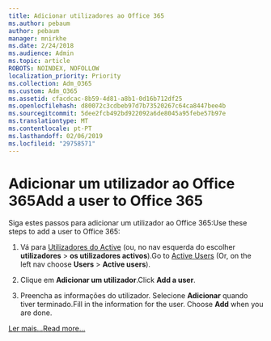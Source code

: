 ```yaml
---
title: Adicionar utilizadores ao Office 365
ms.author: pebaum
author: pebaum
manager: mnirkhe
ms.date: 2/24/2018
ms.audience: Admin
ms.topic: article
ROBOTS: NOINDEX, NOFOLLOW
localization_priority: Priority
ms.collection: Adm_O365
ms.custom: Adm_O365
ms.assetid: cfacdcac-8b59-4d81-a8b1-0d16b712df25
ms.openlocfilehash: d80072c3cdbeb97d7b73520267c64ca8447bee4b
ms.sourcegitcommit: 5dee2fcb492bd922092a6de8045a95febe57b97e
ms.translationtype: MT
ms.contentlocale: pt-PT
ms.lasthandoff: 02/06/2019
ms.locfileid: "29758571"
---
```

# <a name="add-a-user-to-office-365"></a><span data-ttu-id="3117c-102">Adicionar um utilizador ao Office 365</span><span class="sxs-lookup"><span data-stu-id="3117c-102">Add a user to Office 365</span></span>

<span data-ttu-id="3117c-103">Siga estes passos para adicionar um utilizador ao Office 365:</span><span class="sxs-lookup"><span data-stu-id="3117c-103">Use these steps to add a user to Office 365:</span></span>
  
1. <span data-ttu-id="3117c-104">Vá para [Utilizadores do Active](https://admin.microsoft.com/Adminportal/Home?source=applauncher#/users) (ou, no nav esquerda do escolher **utilizadores** \> **os utilizadores activos**).</span><span class="sxs-lookup"><span data-stu-id="3117c-104">Go to [Active Users](https://admin.microsoft.com/Adminportal/Home?source=applauncher#/users) (Or, on the left nav choose **Users** \> **Active users**).</span></span>
    
2. <span data-ttu-id="3117c-105">Clique em **Adicionar um utilizador**.</span><span class="sxs-lookup"><span data-stu-id="3117c-105">Click **Add a user**.</span></span>
    
3. <span data-ttu-id="3117c-p101">Preencha as informações do utilizador. Selecione **Adicionar** quando tiver terminado.</span><span class="sxs-lookup"><span data-stu-id="3117c-p101">Fill in the information for the user. Choose **Add** when you are done.</span></span> 
    
[<span data-ttu-id="3117c-108">Ler mais...</span><span class="sxs-lookup"><span data-stu-id="3117c-108">Read more...</span></span>](https://support.office.com/article/1970f7d6-03b5-442f-b385-5880b9c256ec)
  

